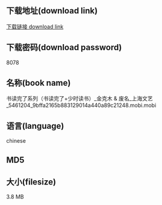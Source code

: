 ## 下载地址(download link)
[下载链接 download link](https://voluble-croquembouche-d321dc.netlify.app/?s=%E4%B9%A6%E8%AF%BB%E5%AE%8C%E4%BA%86%E7%B3%BB%E5%88%97%EF%BC%88%E4%B9%A6%E8%AF%BB%E5%AE%8C%E4%BA%86%2B%E5%B0%91%E6%97%B6%E8%AF%BB%E4%B9%A6%EF%BC%89_%E9%87%91%E5%85%8B%E6%9C%A8+%26+%E5%BA%9F%E5%90%8D_%E4%B8%8A%E6%B5%B7%E6%96%87%E8%89%BA_5461204_9bffa2165b883129014a440a89c21248.mobi)

## 下载密码(download password)
8078

## 名称(book name)
书读完了系列（书读完了+少时读书）_金克木 & 废名_上海文艺_5461204_9bffa2165b883129014a440a89c21248.mobi.mobi

## 语言(language)
chinese

## MD5


## 大小(filesize)
3.8 MB
